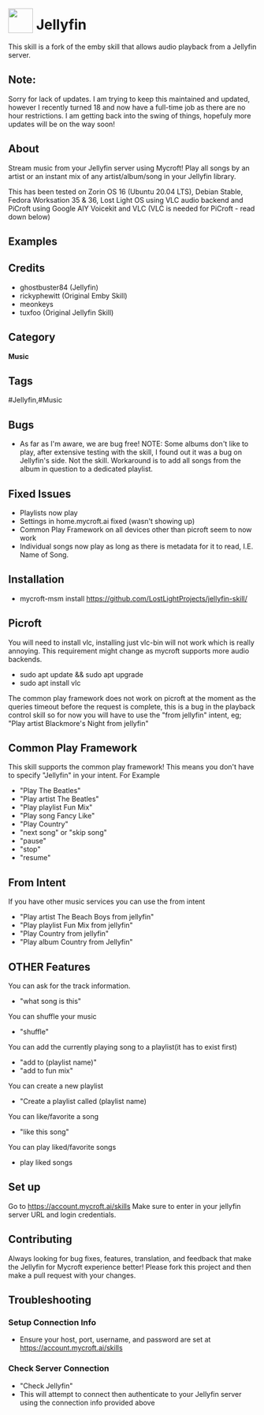 # <img src='https://raw.githack.com/FortAwesome/Font-Awesome/master/svgs/solid/music.svg' card_color='#010101' width='50' height='50' style='vertical-align:bottom'/> Jellyfin
This skill is a fork of the emby skill that allows audio playback from a Jellyfin server.

## Note:
Sorry for lack of updates. I am trying to keep this maintained and updated, however I recently turned 18 and now have a full-time job as there are no hour restrictions. I am getting back into the swing of things, hopefuly more updates will be on the way soon!

## About
Stream music from your Jellyfin server using Mycroft! Play all songs by an artist or an instant mix of any artist/album/song in your Jellyfin library.

This has been tested on Zorin OS 16 (Ubuntu 20.04 LTS), Debian Stable, Fedora Worksation 35 & 36, Lost Light OS using VLC audio backend and PiCroft using Google AIY Voicekit and VLC (VLC is needed for PiCroft - read down below)


## Examples

## Credits
* ghostbuster84 (Jellyfin)
* rickyphewitt (Original Emby Skill)
* meonkeys
* tuxfoo (Original Jellyfin Skill)

## Category
**Music**

## Tags
#Jellyfin,#Music

## Bugs
* As far as I'm aware, we are bug free!
NOTE: Some albums don't like to play, after extensive testing with the skill, I found out it was a bug on Jellyfin's side. Not the skill. Workaround is to add all songs from the album in question to a dedicated playlist.

## Fixed Issues
* Playlists now play
* Settings in home.mycroft.ai fixed (wasn't showing up)
* Common Play Framework on all devices other than picroft seem to now work
* Individual songs now play as long as there is metadata for it to read, I.E. Name of Song.

## Installation
* mycroft-msm install https://github.com/LostLightProjects/jellyfin-skill/

## Picroft
You will need to install vlc, installing just vlc-bin will not work which is really annoying.
This requirement might change as mycroft supports more audio backends.
* sudo apt update && sudo apt upgrade
* sudo apt install vlc

The common play framework does not work on picroft at the moment as the queries timeout before the request is complete, this is a bug in the playback control skill so for now you will have to use the "from jellyfin" intent, eg; "Play artist Blackmore's Night from jellyfin"

## Common Play Framework
This skill supports the common play framework! This means you don't have to specify "Jellyfin" in your intent. For Example
* "Play The Beatles"
* "Play artist The Beatles"
* "Play playlist Fun Mix"
* "Play song Fancy Like"
* "Play Country"
* "next song" or "skip song"
* "pause"
* "stop"
* "resume"

## From Intent
If you have other music services you can use the from intent
* "Play artist The Beach Boys from jellyfin"
* "Play playlist Fun Mix from jellyfin"
* "Play Country from jellyfin"
* "Play album Country from Jellyfin"

## OTHER Features
You can ask for the track information.
* "what song is this"

You can shuffle your music
* "shuffle"

You can add the currently playing song to a playlist(it has to exist first)
* "add to (playlist name)"
* "add to fun mix"

You can create a new playlist
* "Create a playlist called (playlist name)

You can like/favorite a song
* "like this song"

You can play liked/favorite songs
* play liked songs

## Set up
Go to https://account.mycroft.ai/skills
Make sure to enter in your jellyfin server URL and login credentials.

## Contributing
Always looking for bug fixes, features, translation, and feedback that make the Jellyfin for Mycroft experience better! Please fork this project and then make a pull request with your changes.

## Troubleshooting
### Setup Connection Info
* Ensure your host, port, username, and password are set at https://account.mycroft.ai/skills
### Check Server Connection
* "Check Jellyfin"
* This will attempt to connect then authenticate to your Jellyfin server using the connection info provided above


